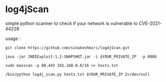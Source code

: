 # log4jScan
simple python scanner to check if your network is vulnerable to CVE-2021-44228

usage :

```
git clone https://github.com/sinakeshmiri/log4jScan.git

java -jar JNDIExploit-1.2-SNAPSHOT.jar -i $YOUR_PRIVATE_IP  -p 8888

sudo masscan -p 80,443 192.168.0.0/16 >> hosts.txt

/bin/python log4j_scan.py hosts.txt $YOUR_PRIVATE_IP 2>/dev/null


```

